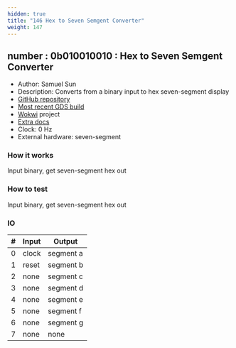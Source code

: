 ```yaml
---
hidden: true
title: "146 Hex to Seven Semgent Converter"
weight: 147
---
```


## number : 0b010010010 : Hex to Seven Semgent Converter

* Author: Samuel Sun
* Description: Converts from a binary input to hex seven-segment display
* [GitHub repository](https://github.com/cmu-stuco-98154/f22-tt02-qilins)
* [Most recent GDS build](https://github.com/cmu-stuco-98154/f22-tt02-qilins/actions/runs/3600158864)
* [Wokwi](https://wokwi.com/projects/349519263900369490) project
* [Extra docs]()
* Clock: 0 Hz
* External hardware: seven-segment



### How it works

Input binary, get seven-segment hex out

### How to test

Input binary, get seven-segment hex out

### IO

| # | Input        | Output       |
|---|--------------|--------------|
| 0 | clock  | segment a |
| 1 | reset  | segment b |
| 2 | none  | segment c |
| 3 | none  | segment d |
| 4 | none  | segment e |
| 5 | none  | segment f |
| 6 | none  | segment g |
| 7 | none  | none |
